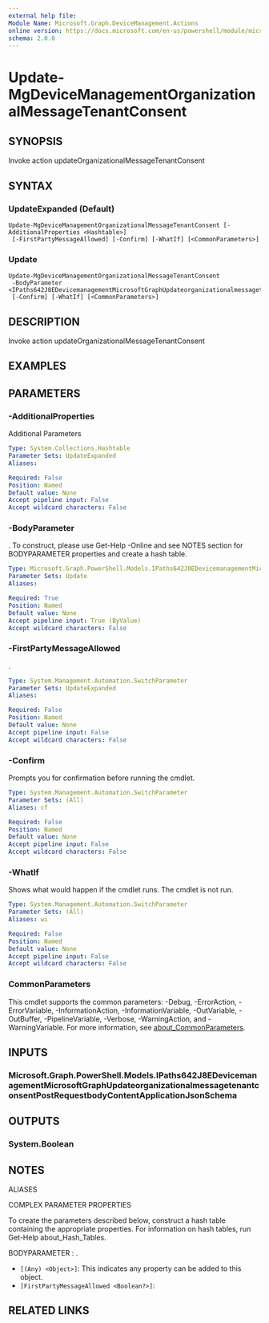 ```yaml
---
external help file:
Module Name: Microsoft.Graph.DeviceManagement.Actions
online version: https://docs.microsoft.com/en-us/powershell/module/microsoft.graph.devicemanagement.actions/update-mgdevicemanagementorganizationalmessagetenantconsent
schema: 2.0.0
---
```


# Update-MgDeviceManagementOrganizationalMessageTenantConsent

## SYNOPSIS
Invoke action updateOrganizationalMessageTenantConsent

## SYNTAX

### UpdateExpanded (Default)
```
Update-MgDeviceManagementOrganizationalMessageTenantConsent [-AdditionalProperties <Hashtable>]
 [-FirstPartyMessageAllowed] [-Confirm] [-WhatIf] [<CommonParameters>]
```

### Update
```
Update-MgDeviceManagementOrganizationalMessageTenantConsent
 -BodyParameter <IPaths642J8EDevicemanagementMicrosoftGraphUpdateorganizationalmessagetenantconsentPostRequestbodyContentApplicationJsonSchema>
 [-Confirm] [-WhatIf] [<CommonParameters>]
```

## DESCRIPTION
Invoke action updateOrganizationalMessageTenantConsent

## EXAMPLES

## PARAMETERS

### -AdditionalProperties
Additional Parameters

```yaml
Type: System.Collections.Hashtable
Parameter Sets: UpdateExpanded
Aliases:

Required: False
Position: Named
Default value: None
Accept pipeline input: False
Accept wildcard characters: False
```

### -BodyParameter
.
To construct, please use Get-Help -Online and see NOTES section for BODYPARAMETER properties and create a hash table.

```yaml
Type: Microsoft.Graph.PowerShell.Models.IPaths642J8EDevicemanagementMicrosoftGraphUpdateorganizationalmessagetenantconsentPostRequestbodyContentApplicationJsonSchema
Parameter Sets: Update
Aliases:

Required: True
Position: Named
Default value: None
Accept pipeline input: True (ByValue)
Accept wildcard characters: False
```

### -FirstPartyMessageAllowed
.

```yaml
Type: System.Management.Automation.SwitchParameter
Parameter Sets: UpdateExpanded
Aliases:

Required: False
Position: Named
Default value: None
Accept pipeline input: False
Accept wildcard characters: False
```

### -Confirm
Prompts you for confirmation before running the cmdlet.

```yaml
Type: System.Management.Automation.SwitchParameter
Parameter Sets: (All)
Aliases: cf

Required: False
Position: Named
Default value: None
Accept pipeline input: False
Accept wildcard characters: False
```

### -WhatIf
Shows what would happen if the cmdlet runs.
The cmdlet is not run.

```yaml
Type: System.Management.Automation.SwitchParameter
Parameter Sets: (All)
Aliases: wi

Required: False
Position: Named
Default value: None
Accept pipeline input: False
Accept wildcard characters: False
```

### CommonParameters
This cmdlet supports the common parameters: -Debug, -ErrorAction, -ErrorVariable, -InformationAction, -InformationVariable, -OutVariable, -OutBuffer, -PipelineVariable, -Verbose, -WarningAction, and -WarningVariable. For more information, see [about_CommonParameters](http://go.microsoft.com/fwlink/?LinkID=113216).

## INPUTS

### Microsoft.Graph.PowerShell.Models.IPaths642J8EDevicemanagementMicrosoftGraphUpdateorganizationalmessagetenantconsentPostRequestbodyContentApplicationJsonSchema

## OUTPUTS

### System.Boolean

## NOTES

ALIASES

COMPLEX PARAMETER PROPERTIES

To create the parameters described below, construct a hash table containing the appropriate properties. For information on hash tables, run Get-Help about_Hash_Tables.


BODYPARAMETER <IPaths642J8EDevicemanagementMicrosoftGraphUpdateorganizationalmessagetenantconsentPostRequestbodyContentApplicationJsonSchema>: .
  - `[(Any) <Object>]`: This indicates any property can be added to this object.
  - `[FirstPartyMessageAllowed <Boolean?>]`: 

## RELATED LINKS

